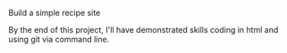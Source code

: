Build a simple recipe site

By the end of this project, I'll have demonstrated skills coding in html and using git via command line.

